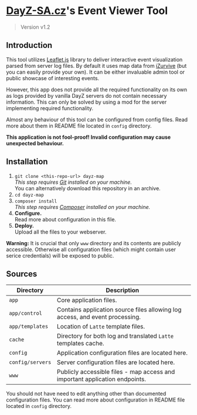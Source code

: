 # [DayZ-SA.cz](https://dayz-sa.cz/)'s Event Viewer Tool
> Version v1.2


## Introduction

This tool utilizes [Leaflet.js](https://leafletjs.com) library to deliver interactive event visualization parsed from server log files.
By default it uses map data from [iZurvive](https://izurvive.com) (but you can easily provide your own).
It can be either invaluable admin tool or public showcase of interesting events.

However, this app does not provide all the required functionality on its own as logs provided by vanilla DayZ servers do not contain necessary information.
This can only be solved by using a mod for the server implementing required functionality.

Almost any behaviour of this tool can be configured from config files.
Read more about them in README file located in `config` directory.

**This application is not fool-proof! Invalid configuration may cause unexpected behaviour.**


## Installation
1. `git clone <this-repo-url> dayz-map` \
	_This step requires [Git](https://git-scm.com/) installed on your machine._ \
	You can alternatively download this repository in an archive.
2. `cd dayz-map`
3. `composer install` \
	_This step requires [Composer](https://getcomposer.org/) installed on your machine._
4. **Configure.** \
	Read more about configuration in this file.
5. **Deploy.** \
	Upload all the files to your webserver.

**Warning:** It is crucial that only `www` directory and its contents are publicly accessible.
Otherwise all configuration files (which might contain user serice credentials) will be exposed to public.


## Sources
| Directory        | Description
|------------------|-------------
| `app`            | Core application files.
| `app/control`    | Contains application source files allowing log access, and event processing.
| `app/templates`  | Location of `Latte` template files.
| `cache`          | Directory for both log and translated `Latte` templates cache.
| `config`         | Application configuration files are located here. 
| `config/servers` | Server configuration files are located here.
| `www`            | Publicly accessible files - map access and important application endpoints.

You should not have need to edit anything other than documented configuration files.
You can read more about configuration in README file located in `config` directory.
